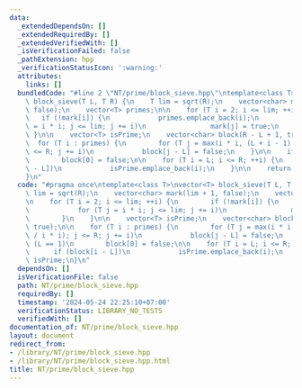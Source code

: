 ```yaml
---
data:
  _extendedDependsOn: []
  _extendedRequiredBy: []
  _extendedVerifiedWith: []
  _isVerificationFailed: false
  _pathExtension: hpp
  _verificationStatusIcon: ':warning:'
  attributes:
    links: []
  bundledCode: "#line 2 \"NT/prime/block_sieve.hpp\"\ntemplate<class T>\nvector<T>\
    \ block_sieve(T L, T R) {\n    T lim = sqrt(R);\n    vector<char> mark(lim + 1,\
    \ false);\n    vector<T> primes;\n\n    for (T i = 2; i <= lim; ++i) {\n     \
    \   if (!mark[i]) {\n            primes.emplace_back(i);\n            for (T j\
    \ = i * i; j <= lim; j += i)\n                mark[j] = true;\n        }\n   \
    \ }\n\n    vector<T> isPrime;\n    vector<char> block(R - L + 1, true);\n\n  \
    \  for (T i : primes) {\n        for (T j = max(i * i, (L + i - 1) / i * i); j\
    \ <= R; j += i)\n            block[j - L] = false;\n    }\n\n    if (L == 1)\n\
    \        block[0] = false;\n\n    for (T i = L; i <= R; ++i) {\n        if (block[i\
    \ - L])\n            isPrime.emplace_back(i);\n    }\n\n    return isPrime;\n\
    }\n"
  code: "#pragma once\ntemplate<class T>\nvector<T> block_sieve(T L, T R) {\n    T\
    \ lim = sqrt(R);\n    vector<char> mark(lim + 1, false);\n    vector<T> primes;\n\
    \n    for (T i = 2; i <= lim; ++i) {\n        if (!mark[i]) {\n            primes.emplace_back(i);\n\
    \            for (T j = i * i; j <= lim; j += i)\n                mark[j] = true;\n\
    \        }\n    }\n\n    vector<T> isPrime;\n    vector<char> block(R - L + 1,\
    \ true);\n\n    for (T i : primes) {\n        for (T j = max(i * i, (L + i - 1)\
    \ / i * i); j <= R; j += i)\n            block[j - L] = false;\n    }\n\n    if\
    \ (L == 1)\n        block[0] = false;\n\n    for (T i = L; i <= R; ++i) {\n  \
    \      if (block[i - L])\n            isPrime.emplace_back(i);\n    }\n\n    return\
    \ isPrime;\n}\n"
  dependsOn: []
  isVerificationFile: false
  path: NT/prime/block_sieve.hpp
  requiredBy: []
  timestamp: '2024-05-24 22:25:10+07:00'
  verificationStatus: LIBRARY_NO_TESTS
  verifiedWith: []
documentation_of: NT/prime/block_sieve.hpp
layout: document
redirect_from:
- /library/NT/prime/block_sieve.hpp
- /library/NT/prime/block_sieve.hpp.html
title: NT/prime/block_sieve.hpp
---
```

